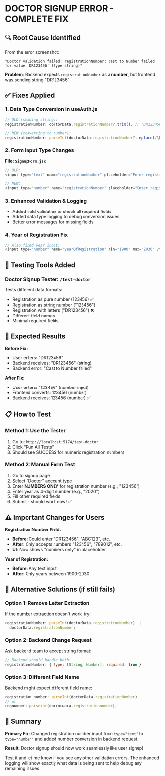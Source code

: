 # DOCTOR SIGNUP ERROR - COMPLETE FIX

## 🔍 **Root Cause Identified**

From the error screenshot:

```
"Doctor validation failed: registrationNumber: Cast to Number failed for value 'DR123456' (type string)"
```

**Problem**: Backend expects `registrationNumber` as a **number**, but frontend was sending string "DR123456"

## ✅ **Fixes Applied**

### 1. **Data Type Conversion in useAuth.js**

```javascript
// OLD (sending string):
registrationNumber: doctorData.registrationNumber?.trim(), // "DR123456"

// NEW (converting to number):
registrationNumber: parseInt(doctorData.registrationNumber?.replace(/\D/g, '')) || doctorData.registrationNumber?.replace(/\D/g, ''), // 123456
```

### 2. **Form Input Type Changes**

**File: `SignupForm.jsx`**

```javascript
// OLD:
<input type="text" name="registrationNumber" placeholder="Enter registration number" />

// NEW:
<input type="number" name="registrationNumber" placeholder="Enter registration number (numbers only)" min="1" />
```

### 3. **Enhanced Validation & Logging**

- Added field validation to check all required fields
- Added data type logging to debug conversion issues
- Better error messages for missing fields

### 4. **Year of Registration Fix**

```javascript
// Also fixed year input:
<input type="number" name="yearOfRegistration" min="1900" max="2030" />
```

## 🧪 **Testing Tools Added**

### **Doctor Signup Tester**: `/test-doctor`

Tests different data formats:

- Registration as pure number (123456) ✅
- Registration as string number ("123456")
- Registration with letters ("DR123456") ❌
- Different field names
- Minimal required fields

## 🎯 **Expected Results**

**Before Fix:**

- User enters: "DR123456"
- Backend receives: "DR123456" (string)
- Backend error: "Cast to Number failed"

**After Fix:**

- User enters: "123456" (number input)
- Frontend converts: 123456 (number)
- Backend receives: 123456 (number) ✅

## 📋 **How to Test**

### **Method 1: Use the Tester**

1. Go to: `http://localhost:5174/test-doctor`
2. Click "Run All Tests"
3. Should see SUCCESS for numeric registration numbers

### **Method 2: Manual Form Test**

1. Go to signup page
2. Select "Doctor" account type
3. Enter **NUMBERS ONLY** for registration number (e.g., "123456")
4. Enter year as 4-digit number (e.g., "2020")
5. Fill other required fields
6. Submit - should work now! ✅

## ⚠️ **Important Changes for Users**

**Registration Number Field:**

- **Before**: Could enter "DR123456", "ABC123", etc.
- **After**: Only accepts numbers "123456", "789012", etc.
- **UI**: Now shows "numbers only" in placeholder

**Year of Registration:**

- **Before**: Any text input
- **After**: Only years between 1900-2030

## 🔧 **Alternative Solutions (if still fails)**

### **Option 1**: Remove Letter Extraction

If the number extraction doesn't work, try:

```javascript
registrationNumber: parseInt(doctorData.registrationNumber) ||
  doctorData.registrationNumber;
```

### **Option 2**: Backend Change Request

Ask backend team to accept string format:

```javascript
// Backend should handle both:
registrationNumber: { type: [String, Number], required: true }
```

### **Option 3**: Different Field Name

Backend might expect different field name:

```javascript
registration_number: parseInt(doctorData.registrationNumber);
// or
regNumber: parseInt(doctorData.registrationNumber);
```

## 🎉 **Summary**

**Primary Fix**: Changed registration number input from `type="text"` to `type="number"` and added number conversion in backend request.

**Result**: Doctor signup should now work seamlessly like user signup!

Test it and let me know if you see any other validation errors. The enhanced logging will show exactly what data is being sent to help debug any remaining issues.
